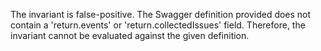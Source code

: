 The invariant is false-positive. The Swagger definition provided does not contain a 'return.events' or 'return.collectedIssues' field. Therefore, the invariant cannot be evaluated against the given definition.
